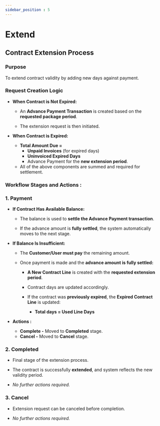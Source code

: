 ```yaml
---
sidebar_position : 5
---
```


# Extend

## Contract Extension Process

### Purpose

To extend contract validity by adding new days against payment.

### Request Creation Logic

  - **When Contract is Not Expired:**

    - An **Advance Payment Transaction** is created based on the **requested package period**.

    - The extension request is then initiated.

  - **When Contract is Expired:**

    - **Total Amount Due =**
      - **Unpaid Invoices** (for expired days)
      - **Uninvoiced Expired Days**
      - Advance Payment for the **new extension period**.
    - All of the above components are summed and required for settlement.

### Workflow Stages and Actions :

### 1. Payment

  - **If Contract Has Available Balance:**

    - The balance is used to **settle the Advance Payment transaction**.

    - If the advance amount is **fully settled**, the system automatically moves to the next stage.

  - **If Balance Is Insufficient:**

    - The **Customer/User must pay** the remaining amount.

    - Once payment is made and the **advance amount is fully settled:**

      - **A New Contract Line** is created with the **requested extension period**.

      - Contract days are updated accordingly.

      - If the contract was **previously expired**, the **Expired Contract Line** is updated:

        - **Total days = Used Line Days**

  - **Actions :**
    - **Complete -** Moved to **Completed** stage.
    - **Cancel -** Moved to **Cancel** stage.

### 2. Completed

  - Final stage of the extension process.

  - The contract is successfully **extended**, and system reflects the new validity period.

  - _No further actions required._

### 3. Cancel

  - Extension request can be canceled before completion.

  - _No further actions required._
